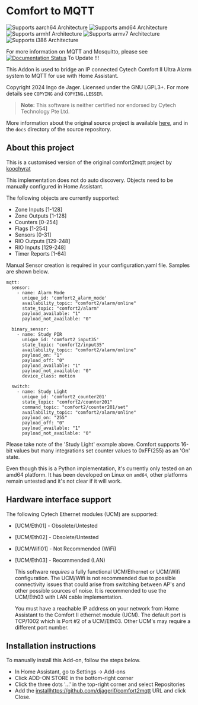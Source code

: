 # Comfort to MQTT

![Supports aarch64 Architecture][aarch64-shield] ![Supports amd64 Architecture][amd64-shield] ![Supports armhf Architecture][armhf-shield] ![Supports armv7 Architecture][armv7-shield] ![Supports i386 Architecture][i386-shield]

[mosquitto]: https://mosquitto.org
[aarch64-shield]: https://img.shields.io/badge/aarch64-yes-green.svg
[amd64-shield]: https://img.shields.io/badge/amd64-yes-green.svg
[armhf-shield]: https://img.shields.io/badge/armhf-yes-green.svg
[armv7-shield]: https://img.shields.io/badge/armv7-yes-green.svg
[i386-shield]: https://img.shields.io/badge/i386-yes-green.svg

For more information on MQTT and Mosquitto, please see [![Documentation Status](https://readthedocs.org/projects/cbus/badge/?version=latest)][mosquitto] To Update !!!

This Addon is used to bridge an IP connected Cytech Comfort II Ultra Alarm system to MQTT for use with Home Assistant.

Copyright 2024 Ingo de Jager. Licensed under the GNU LGPL3+. For more
details see `COPYING` and `COPYING.LESSER`.

> **Note:** This software is neither certified nor endorsed by Cytech
> Technology Pte Ltd.

More information about the original source project is available [here][koochyrat], and in the `docs` directory of the source
repository.

## About this project

This is a customised version of the original comfort2mqtt project by [koochyrat]

[koochyrat]: https://github.com/koochyrat/comfort2

This implementation does not do auto discovery. Objects need to be manually configured
in Home Assistant.

The following objects are currently supported:

* Zone Inputs [1-128]
* Zone Outputs [1-128]
* Counters [0-254]
* Flags [1-254]
* Sensors [0-31]
* RIO Outputs [129-248]
* RIO Inputs [129-248]
* Timer Reports [1-64]

Manual Sensor creation is required in your configuration.yaml file. Samples are shown below.

```
mqtt: 
  sensor:
    - name: Alarm Mode
      unique_id: 'comfort2_alarm_mode'
      availability_topic: "comfort2/alarm/online"
      state_topic: "comfort2/alarm"
      payload_available: "1"
      payload_not_available: "0"

  binary_sensor: 
    - name: Study PIR 
      unique_id: 'comfort2_input35' 
      state_topic: "comfort2/input35" 
      availability_topic: "comfort2/alarm/online" 
      payload_on: "1" 
      payload_off: "0" 
      payload_available: "1" 
      payload_not_available: "0" 
      device_class: motion

  switch:
    - name: Study Light
      unique_id: 'comfort2_counter201'
      state_topic: "comfort2/counter201"
      command_topic: "comfort2/counter201/set"
      availability_topic: "comfort2/alarm/online"
      payload_on: "255"
      payload_off: "0"
      payload_available: "1"
      payload_not_available: "0"
```
Please take note of the 'Study Light' example above. Comfort supports 16-bit values but 
many integrations set counter values to 0xFF(255) as an 'On' state.

Even though this is a Python implementation, it's currently only tested on
an amd64 platform. It has been developed on Linux on `amd64`, other platforms
remain untested and it's not clear if it will work.

## Hardware interface support

The following Cytech Ethernet modules (UCM) are supported:

* [UCM/Eth01] - Obsolete/Untested

* [UCM/Eth02] - Obsolete/Untested

* [UCM/Wifi01] - Not Recommended (WiFi)

* [UCM/Eth03] - Recommended (LAN)

  This software _requires_ a fully functional UCM/Ethernet or UCM/Wifi configuration.
  The UCM/Wifi is not recommended due to possible connectivity issues that could arise from 
  switching between AP's and other possible sources of noise. It is recommended to use the 
  UCM/Eth03 with LAN cable implementation.

  You must have a reachable IP address on your network from Home Assistant to the Comfort II
  ethernet module (UCM). The default port is TCP/1002 which is Port #2 of a UCM/Eth03. 
  Other UCM's may require a different port number.

## Installation instructions

To manually install this Add-on, follow the steps below.

* In Home Assistant, go to Settings -> Add-ons
* Click ADD-ON STORE in the bottom-right corner
* Click the three dots '...' in the top-right corner and select Repositories
* Add the [install]https://github.com/djagerif/comfort2mqtt URL and click Close.

[rtd]: https://cbus.readthedocs.io/en/latest/
[coveralls]: https://coveralls.io/github/micolous/cbus
[travis]: https://travis-ci.org/micolous/cbus
[5500PC]: https://www.clipsal.com/Trade/Products/ProductDetail?catno=5500PC
[5500PCU]: https://www.clipsal.com/Trade/Products/ProductDetail?catno=5500PCU
[5500CN]: https://updates.clipsal.com/ClipsalOnline/Files/Brochures/W0000348.pdf
[5500CN2]: https://www.clipsal.com/Trade/Products/ProductDetail?catno=5500CN2
[ha-auto]: https://www.home-assistant.io/docs/mqtt/discovery/
[ha-mqtt]: https://www.home-assistant.io/integrations/light.mqtt/#json-schema
[clipsal-docs]: https://updates.clipsal.com/ClipsalSoftwareDownload/DL/downloads/OpenCBus/OpenCBusProtocolDownloads.html
[libcbm-src]: https://sourceforge.net/projects/cbusmodule/files/source/
[py2]: https://www.python.org/doc/sunset-python-2/
[install]: https://github.com/djagerif/comfort2mqtt
